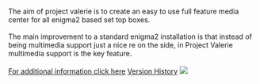 <br>
The aim of project valerie is to create an easy to use full feature media center for all enigma2 based set top boxes.<br>
<br>
The main improvement to a standard enigma2 installation is that instead of being multimedia support just a nice re on the side, in Project Valerie multimedia support is the key feature.<br>
<br>
<a href='Welcome.md'>For additional information click here</a>
<a href='VersionHistory.md'>Version History</a>

<img src='http://project-valerie.googlecode.com/svn/trunk/images/tv_series_style_mini.jpg' />

<br>
<br>
<wiki:gadget url="http://www.ohloh.net/p/418194/widgets/project_basic_stats.xml" height="220" border="1"/>